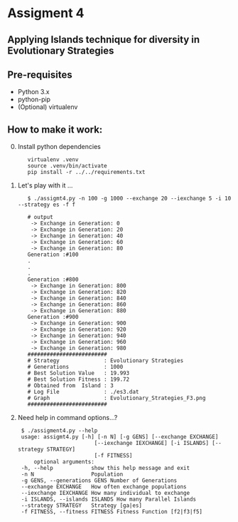Assigment 4
==============

Applying Islands technique for diversity in Evolutionary Strategies
--------------


Pre-requisites
-------------
- Python 3.x
- python-pip
- (Optional) virtualenv

How to make it work:
--------------
0. Install python dependencies
   ```
      virtualenv .venv
      source .venv/bin/activate
      pip install -r ../../requirements.txt
   ```

1. Let's play with it ...
   ```
      $ ./assigmt4.py -n 100 -g 1000 --exchange 20 --iexchange 5 -i 10 --strategy es -f f

      # output
       -> Exchange in Generation: 0
       -> Exchange in Generation: 20
       -> Exchange in Generation: 40
       -> Exchange in Generation: 60
       -> Exchange in Generation: 80
      Generation :#100
      .
      .
      .
      Generation :#800
       -> Exchange in Generation: 800
       -> Exchange in Generation: 820
       -> Exchange in Generation: 840
       -> Exchange in Generation: 860
       -> Exchange in Generation: 880
      Generation :#900
       -> Exchange in Generation: 900
       -> Exchange in Generation: 920
       -> Exchange in Generation: 940
       -> Exchange in Generation: 960
       -> Exchange in Generation: 980		
      #########################
      # Strategy              : Evolutionary Strategies
      # Generations           : 1000
      # Best Solution Value   : 19.993
      # Best Solution Fitness : 199.72
      # Obtained from  Island : 3
      # Log File              : ./es3.dat
      # Graph                 : Evolutionary_Strategies_F3.png
      #########################
   ```

2. Need help in command options...?
   ```
	$ ./assigment4.py --help
	usage: assigmt4.py [-h] [-n N] [-g GENS] [--exchange EXCHANGE]
                           [--iexchange IEXCHANGE] [-i ISLANDS] [--strategy STRATEGY]
                           [-f FITNESS]
        optional arguments:
	-h, --help            show this help message and exit
	-n N                  Population
	-g GENS, --generations GENS Number of Generations
	--exchange EXCHANGE   How often exchange populations
	--iexchange IEXCHANGE How many individual to exchange
	-i ISLANDS, --islands ISLANDS How many Parallel Islands
	--strategy STRATEGY   Strategy [ga|es]
	-f FITNESS, --fitness FITNESS Fitness Function [f2|f3|f5]

